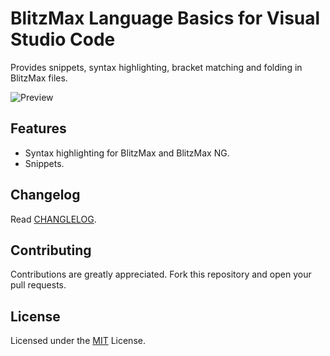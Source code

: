 # BlitzMax Language Basics for Visual Studio Code

Provides snippets, syntax highlighting, bracket matching and folding in BlitzMax files.

![Preview](https://github.com/Hezkore/vscode-blitzmax-support/raw/master/./media/demo.png)

## Features
* Syntax highlighting for BlitzMax and BlitzMax NG.
* Snippets.

## Changelog

Read [CHANGLELOG](https://github.com/Hezkore/vscode-blitzmax-support/blob/master/CHANGELOG.md).

## Contributing

Contributions are greatly appreciated. Fork this repository and open your pull requests.

## License

Licensed under the [MIT](https://github.com/Hezkore/vscode-blitzmax-support/blob/master/LICENSE.md) License.
